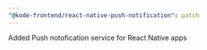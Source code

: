 ```yaml
---
"@kode-frontend/react-native-push-notification": patch
---
```


Added Push notofication service for React Native apps
